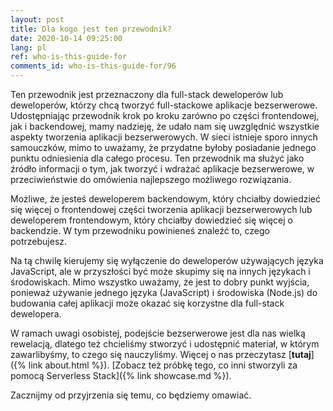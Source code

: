 ```yaml
---
layout: post
title: Dla kogo jest ten przewodnik?
date: 2020-10-14 09:25:00
lang: pl
ref: who-is-this-guide-for
comments_id: who-is-this-guide-for/96
---
```


Ten przewodnik jest przeznaczony dla full-stack deweloperów lub deweloperów, którzy chcą tworzyć full-stackowe aplikacje bezserwerowe. Udostępniając przewodnik krok po kroku zarówno po części frontendowej, jak i backendowej, mamy nadzieję, że udało nam się uwzględnić wszystkie aspekty tworzenia aplikacji bezserwerowych. W sieci istnieje sporo innych samouczków, mimo to uważamy, że przydatne byłoby posiadanie jednego punktu odniesienia dla całego procesu. Ten przewodnik ma służyć jako źródło informacji o tym, jak tworzyć i wdrażać aplikacje bezserwerowe, w przeciwieństwie do omówienia najlepszego możliwego rozwiązania.

Możliwe, że jesteś deweloperem backendowym, który chciałby dowiedzieć się więcej o frontendowej części tworzenia aplikacji bezserwerowych lub deweloperem frontendowym, który chciałby dowiedzieć się więcej o backendzie. W tym przewodniku powinieneś znaleźć to, czego potrzebujesz. 

Na tą chwilę kierujemy się wyłączenie do deweloperów używających języka JavaScript, ale w przyszłości być może skupimy się na innych językach i środowiskach. Mimo wszystko uważamy, że jest to dobry punkt wyjścia, ponieważ używanie jednego języka (JavaScript) i środowiska (Node.js) do budowania całej aplikacji może okazać się korzystne dla full-stack dewelopera.

W ramach uwagi osobistej, podejście bezserwerowe jest dla nas wielką rewelacją, dlatego też chcieliśmy stworzyć i udostępnić materiał, w którym zawarlibyśmy, to czego się nauczyliśmy. Więcej o nas przeczytasz [**tutaj**]({% link about.html %}). [Zobacz też próbkę tego, co inni stworzyli za pomocą Serverless Stack]({% link showcase.md %}). 

Zacznijmy od przyjrzenia się temu, co będziemy omawiać.
